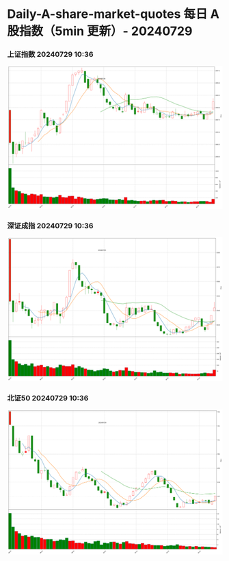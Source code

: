 
# Daily-A-share-market-quotes 每日 A 股指数（5min 更新）- 20240729

### 上证指数 20240729 10:36
![](./fig/2024/7/20240729-sh000001.png)

### 深证成指 20240729 10:36
![](./fig/2024/7/20240729-sz399001.png)

### 北证50 20240729 10:36
![](./fig/2024/7/20240729-bj899050.png)
